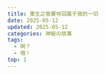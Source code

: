 ```yaml
---
title: 重生之我要夺回属于我的一切
date: 2025-05-12
updated: 2025-05-12
categories: 神秘の琐事
tags:
  - 啊？
  - 哦！
top: 1
---
```


